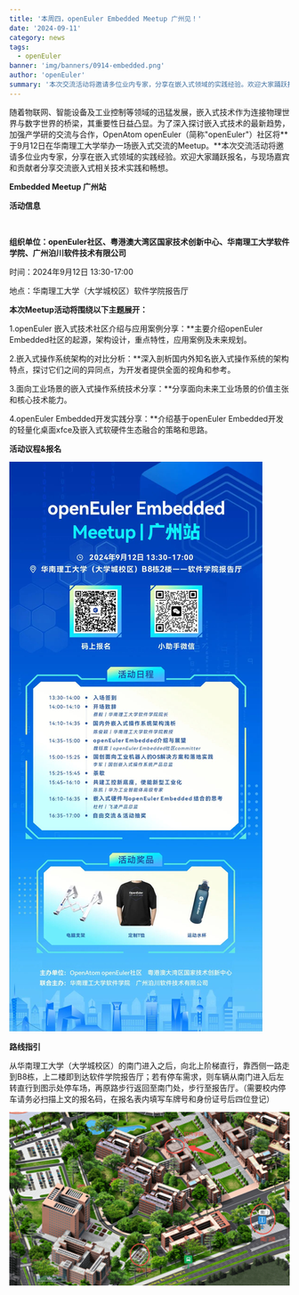 ```yaml
---
title: '本周四，openEuler Embedded Meetup 广州见！'
date: '2024-09-11'
category: news
tags:
  - openEuler
banner: 'img/banners/0914-embedded.png'
author: 'openEuler'
summary: '本次交流活动将邀请多位业内专家，分享在嵌入式领域的实践经验。欢迎大家踊跃报名。'
---
```




随着物联网、智能设备及工业控制等领域的迅猛发展，嵌入式技术作为连接物理世界与数字世界的桥梁，其重要性日益凸显。为了深入探讨嵌入式技术的最新趋势，加强产学研的交流与合作，OpenAtom
openEuler（简称\"openEuler\"）社区将**于9月12日在华南理工大学举办一场嵌入式交流的Meetup。**本次交流活动将邀请多位业内专家，分享在嵌入式领域的实践经验。欢迎大家踊跃报名，与现场嘉宾和贡献者分享交流嵌入式相关技术实践和畅想。

**Embedded Meetup 广州站**

**活动信息**


 

**组织单位：**openEuler**社区、粤港澳大湾区国家技术创新中心、华南理工大学软件学院、广州泊川软件技术有限公司**

时间：2024年9月12日 13:30-17:00

地点：华南理工大学（大学城校区）软件学院报告厅

**本次Meetup活动将围绕以下主题展开：**

1.openEuler 嵌入式技术社区介绍与应用案例分享：**主要介绍openEuler
Embedded社区的起源，架构设计，重点特性，应用案例及未来规划。

2.嵌入式操作系统架构的对比分析：**深入剖析国内外知名嵌入式操作系统的架构特点，探讨它们之间的异同点，为开发者提供全面的视角和参考。

3.面向工业场景的嵌入式操作系统技术分享：**分享面向未来工业场景的价值主张和核心技术能力。

4.openEuler Embedded开发实践分享：**介绍基于openEuler
Embedded开发的轻量化桌面xfce及嵌入式软硬件生态融合的策略和思路。

**活动议程&报名**


![image2](./media/image2.jpeg)



**路线指引**

从华南理工大学（大学城校区）的南门进入之后，向北上阶梯直行，靠西侧一路走到B8栋，上二楼即到达软件学院报告厅；若有停车需求，则车辆从南门进入后左转直行到图示处停车场，再原路步行返回至南门处，步行至报告厅。（需要校内停车请务必扫描上文的报名码，在报名表内填写车牌号和身份证号后四位登记）


![image2](./media/image3.png)


